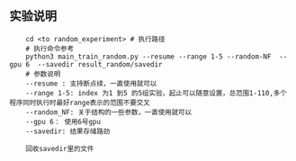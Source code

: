 ## 实验说明


		cd <to random_experiment> # 执行路径
		# 执行命令参考
		python3 main_train_random.py --resume --range 1-5 --random-NF  --gpu 6  --savedir result_random/savedir
		# 参数说明
		--resume : 支持断点续，一直使用就可以
		--range 1-5: index 为1 到5 的5组实验，起止可以随意设置，总范围1-110,多个程序同时执行时最好range表示的范围不要交叉
		--random_NF: 关于结构的一些参数，一直使用就可以
		--gpu 6： 使用6号gpu
		--savedir: 结果存储路劲

		回收savedir里的文件

